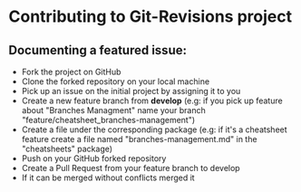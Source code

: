 # Contributing to Git-Revisions project

## Documenting a featured issue:

- Fork the project on GitHub
- Clone the forked repository on your local machine
- Pick up an issue on the initial project by assigning it to you
- Create a new feature branch from **develop** (e.g: if you pick up feature about "Branches Managment" name your branch "feature/cheatsheet_branches-management")
- Create a file under the corresponding package (e.g: if it's a cheatsheet feature create a file named "branches-management.md" in the "cheatsheets" package)
- Push on your GitHub forked repository
- Create a Pull Request from your feature branch to develop
- If it can be merged without conflicts merged it
